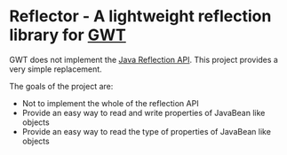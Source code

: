 Reflector - A lightweight reflection library for [GWT](http://code.google.com/webtoolkit/ "GWT Homepage")
====================================================

GWT does not implement the [Java Reflection API](http://docs.oracle.com/javase/7/docs/api/java/lang/reflect/package-summary.html).
This project provides a very simple replacement. 

The goals of the project are:
*  Not to implement the whole of the reflection API
*  Provide an easy way to read and write properties of JavaBean like objects
*  Provide an easy way to read the type of properties of JavaBean like objects


